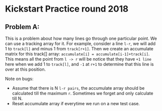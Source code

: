# Kickstart Practice round 2018

## Problem A:
This is a problem about how many lines go through one particular point. We can use a tracking array for it. For example, consider a line `l-r`, we will add 1 to `track[l]` and minus 1 from `track[r+1]`. Then we create an accumulate matrix for this track[] array: `accumulate[i] = accumulate[i-1]+track[i]`. This means all the point from `l -> r` will be notice that they have `+1 line` here when we add 1 to `track[l]`, and `-1` at `r+1` to determine that this line is over at this position.

Note on bugs: 
- Assume that there is N `l-r pairs`, the accumulate array should be calculated till the maximum `r`. Sometimes we forget and only calculate till N.
- Reset accumulate array if everytime we run on a new test case.